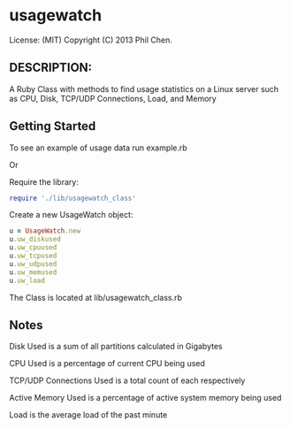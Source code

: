 # usagewatch

License: (MIT) Copyright (C) 2013 Phil Chen.

## DESCRIPTION:

A Ruby Class with methods to find usage statistics on a Linux server such as CPU, Disk, TCP/UDP Connections, Load, and Memory

## Getting Started

To see an example of usage data run example.rb

Or

Require the library:

```ruby
require './lib/usagewatch_class'
```

Create a new UsageWatch object:

```ruby
u = UsageWatch.new
u.uw_diskused
u.uw_cpuused
u.uw_tcpused
u.uw_udpused
u.uw_memused
u.uw_load
```

The Class is located at lib/usagewatch_class.rb

## Notes

Disk Used is a sum of all partitions calculated in Gigabytes

CPU Used is a percentage of current CPU being used

TCP/UDP Connections Used is a total count of each respectively

Active Memory Used is a percentage of active system memory being used

Load is the average load of the past minute
